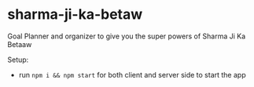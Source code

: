 # sharma-ji-ka-betaw

Goal Planner and organizer to give you the super powers of Sharma Ji Ka Betaaw

Setup:

- run `npm i && npm start` for both client and server side to start the app
